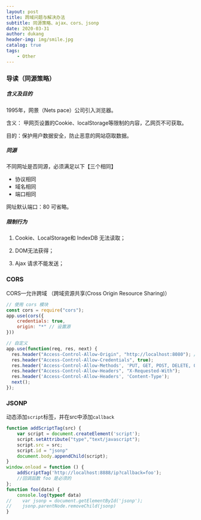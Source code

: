 ```yaml
---
layout: post
title: 跨域问题与解决办法
subtitle: 同源策略、ajax、cors、jsonp
date: 2020-03-31
author: dukang
header-img: img/smile.jpg
catalog: true
tags: 
    - Other
---
```


### 导读（同源策略）

##### 含义及目的

1995年，网景（Nets pace）公司引入浏览器。

含义： 甲网页设置的Cookie、localStorage等限制的内容，乙网页不可获取。

目的：保护用户数据安全，防止恶意的网站窃取数据。

##### 同源

不同网址是否同源，必须满足以下【三个相同】

- 协议相同
- 域名相同
- 端口相同

网址默认端口：80 可省略。

##### 限制行为

1. Cookie、LocalStorage和 IndexDB 无法读取；
2. DOM无法获得；


3. Ajax 请求不能发送；

### CORS

 CORS—允许跨域 （跨域资源共享(Cross Origin Resource Sharing)）

```js
// 使用 cors 模块
const cors = require("cors");
app.use(cors({
    credentials: true,
    origin: "*" // 设置源
}))
```

````js
// 自定义
app.use(function(req, res, next) {
  res.header("Access-Control-Allow-Origin", "http://localhost:8080"); // 设置源
  res.header("Access-Control-Allow-Credentials", true);
  res.header('Access-Control-Allow-Methods', 'PUT, GET, POST, DELETE, OPTIONS');
  res.header("Access-Control-Allow-Headers", "X-Requested-With");
  res.header('Access-Control-Allow-Headers', 'Content-Type');
  next();
});
````

### JSONP

动态添加`script`标签，并在src中添加`callback`

```js
function addScriptTag(src) {
    var script = document.createElement('script');
    script.setAttribute("type","text/javascript");
    script.src = src;
    script.id = "jsonp"
    document.body.appendChild(script);
}
window.onload = function () {
    addScriptTag('http://localhost:8888/ip?callback=foo');
    //回调函数 foo 是必须的
};
function foo(data) {
    console.log(typeof data)
//    var jsonp = document.getElementById('jsonp');
//    jsonp.parentNode.removeChild(jsonp)
}
```


